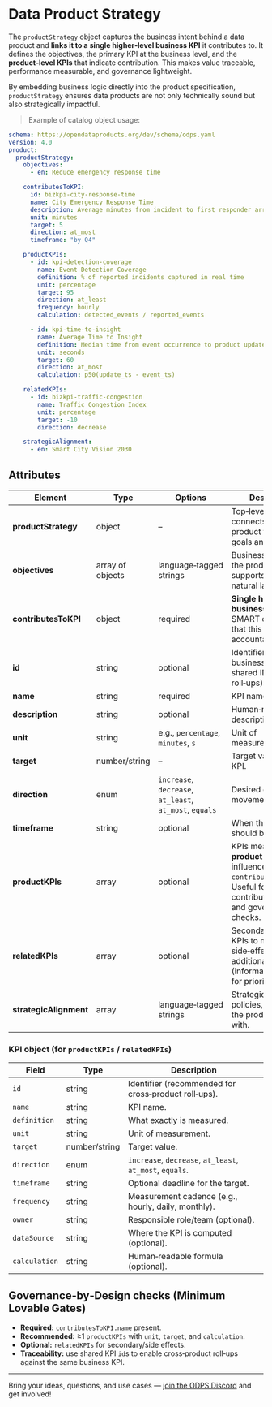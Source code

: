 # Data Product Strategy

The `productStrategy` object captures the business intent behind a data product and **links it to a single higher‑level business KPI** it contributes to. It defines the objectives, the primary KPI at the business level, and the **product‑level KPIs** that indicate contribution. This makes value traceable, performance measurable, and governance lightweight.

By embedding business logic directly into the product specification, `productStrategy` ensures data products are not only technically sound but also strategically impactful.

> Example of catalog object usage:

```yml
schema: https://opendataproducts.org/dev/schema/odps.yaml
version: 4.0
product:
  productStrategy:
    objectives:
      - en: Reduce emergency response time

    contributesToKPI:
      id: bizkpi-city-response-time
      name: City Emergency Response Time
      description: Average minutes from incident to first responder arrival
      unit: minutes
      target: 5
      direction: at_most
      timeframe: "by Q4"

    productKPIs:
      - id: kpi-detection-coverage
        name: Event Detection Coverage
        definition: % of reported incidents captured in real time
        unit: percentage
        target: 95
        direction: at_least
        frequency: hourly
        calculation: detected_events / reported_events

      - id: kpi-time-to-insight
        name: Average Time to Insight
        definition: Median time from event occurrence to product update
        unit: seconds
        target: 60
        direction: at_most
        calculation: p50(update_ts - event_ts)

    relatedKPIs:
      - id: bizkpi-traffic-congestion
        name: Traffic Congestion Index
        unit: percentage
        target: -10
        direction: decrease

    strategicAlignment:
      - en: Smart City Vision 2030
```

## Attributes

| Element | Type | Options | Description |
|---|---|---|---|
| **productStrategy** | object | – | Top‑level block that connects the data product to business goals and KPIs. |
| **objectives** | array of objects | language‑tagged strings | Business objectives the product supports, written in natural language. |
| **contributesToKPI** | object | required | **Single higher‑level business KPI** (from SMART objectives) that this product is accountable for. |
| **id** | string | optional | Identifier of the business KPI (use shared IDs for roll‑ups). |
| **name** | string | required | KPI name. |
| **description** | string | optional | Human‑readable description. |
| **unit** | string | e.g., `percentage`, `minutes`, `s` | Unit of measurement. |
| **target** | number/string | – | Target value for the KPI. |
| **direction** | enum | `increase`, `decrease`, `at_least`, `at_most`, `equals` | Desired direction of movement. |
| **timeframe** | string | optional | When the target should be met. |
| **productKPIs** | array | optional | KPIs measured **at product level** that influence `contributesToKPI`. Useful for contribution analysis and governance checks. |
| **relatedKPIs** | array | optional | Secondary/cross‑unit KPIs to monitor side‑effects and additional value (informational; not for prioritization). |
| **strategicAlignment** | array | language‑tagged strings | Strategic initiatives, policies, or visions the product aligns with. |

### KPI object (for `productKPIs` / `relatedKPIs`)
| Field | Type | Description |
|---|---|---|
| `id` | string | Identifier (recommended for cross‑product roll‑ups). |
| `name` | string | KPI name. |
| `definition` | string | What exactly is measured. |
| `unit` | string | Unit of measurement. |
| `target` | number/string | Target value. |
| `direction` | enum | `increase`, `decrease`, `at_least`, `at_most`, `equals`. |
| `timeframe` | string | Optional deadline for the target. |
| `frequency` | string | Measurement cadence (e.g., hourly, daily, monthly). |
| `owner` | string | Responsible role/team (optional). |
| `dataSource` | string | Where the KPI is computed (optional). |
| `calculation` | string | Human‑readable formula (optional). |



## Governance‑by‑Design checks (Minimum Lovable Gates)

- **Required:** `contributesToKPI.name` present.  
- **Recommended:** ≥1 `productKPIs` with `unit`, `target`, and `calculation`.  
- **Optional:** `relatedKPIs` for secondary/side effects.  
- **Traceability:** use shared KPI `id`s to enable cross‑product roll‑ups against the same business KPI.

---

Bring your ideas, questions, and use cases — [join the ODPS Discord](https://discord.gg/7KfnFxAc) and get involved!
